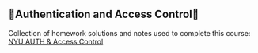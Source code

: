 ## :closed_lock_with_key:Authentication and Access Control:closed_lock_with_key:
Collection of homework solutions and notes used to complete this course: [NYU AUTH & Access Control](https://www.edx.org/course/information-security-authentication-and-access-control)